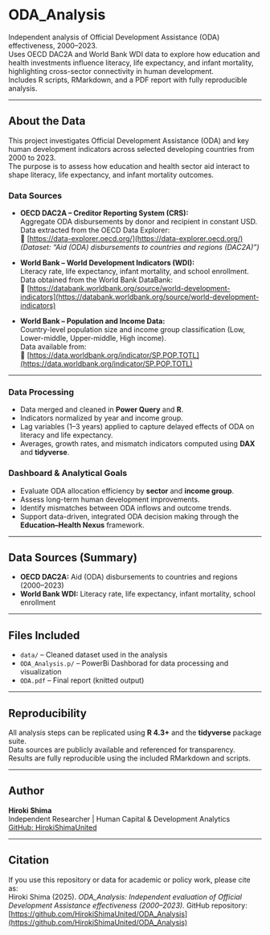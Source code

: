 # ODA_Analysis

Independent analysis of Official Development Assistance (ODA) effectiveness, 2000–2023.  
Uses OECD DAC2A and World Bank WDI data to explore how education and health investments influence literacy, life expectancy, and infant mortality, highlighting cross-sector connectivity in human development.  
Includes R scripts, RMarkdown, and a PDF report with fully reproducible analysis.

---

## About the Data
This project investigates Official Development Assistance (ODA) and key human development indicators across selected developing countries from 2000 to 2023.  
The purpose is to assess how education and health sector aid interact to shape literacy, life expectancy, and infant mortality outcomes.

### Data Sources
- **OECD DAC2A – Creditor Reporting System (CRS):**  
  Aggregate ODA disbursements by donor and recipient in constant USD.  
  Data extracted from the OECD Data Explorer:  
  🔗 [https://data-explorer.oecd.org/](https://data-explorer.oecd.org/)  
  *(Dataset: “Aid (ODA) disbursements to countries and regions (DAC2A)”)*
  
- **World Bank – World Development Indicators (WDI):**  
  Literacy rate, life expectancy, infant mortality, and school enrollment.  
  Data obtained from the World Bank DataBank:  
  🔗 [https://databank.worldbank.org/source/world-development-indicators](https://databank.worldbank.org/source/world-development-indicators)

- **World Bank – Population and Income Data:**  
  Country-level population size and income group classification (Low, Lower-middle, Upper-middle, High income).  
  Data available from:  
  🔗 [https://data.worldbank.org/indicator/SP.POP.TOTL](https://data.worldbank.org/indicator/SP.POP.TOTL)

---
### Data Processing
- Data merged and cleaned in **Power Query** and **R**.  
- Indicators normalized by year and income group.  
- Lag variables (1–3 years) applied to capture delayed effects of ODA on literacy and life expectancy.  
- Averages, growth rates, and mismatch indicators computed using **DAX** and **tidyverse**.  

### Dashboard & Analytical Goals
- Evaluate ODA allocation efficiency by **sector** and **income group**.  
- Assess long-term human development improvements.  
- Identify mismatches between ODA inflows and outcome trends.  
- Support data-driven, integrated ODA decision making through the **Education–Health Nexus** framework.

---

## Data Sources (Summary)
- **OECD DAC2A:** Aid (ODA) disbursements to countries and regions (2000–2023)  
- **World Bank WDI:** Literacy rate, life expectancy, infant mortality, school enrollment  

---

## Files Included
- `data/` – Cleaned dataset used in the analysis  
- `ODA_Analysis.p/` – PowerBi Dashborad for data processing and visualization   
- `ODA.pdf` – Final report (knitted output)

---

## Reproducibility
All analysis steps can be replicated using **R 4.3+** and the **tidyverse** package suite.  
Data sources are publicly available and referenced for transparency.  
Results are fully reproducible using the included RMarkdown and scripts.

---

## Author
**Hiroki Shima**  
Independent Researcher | Human Capital & Development Analytics  
[GitHub: HirokiShimaUnited](https://github.com/HirokiShimaUnited)

---

## Citation
If you use this repository or data for academic or policy work, please cite as:  
Hiroki Shima (2025). *ODA_Analysis: Independent evaluation of Official Development Assistance effectiveness (2000–2023).* GitHub repository: [https://github.com/HirokiShimaUnited/ODA_Analysis](https://github.com/HirokiShimaUnited/ODA_Analysis)
